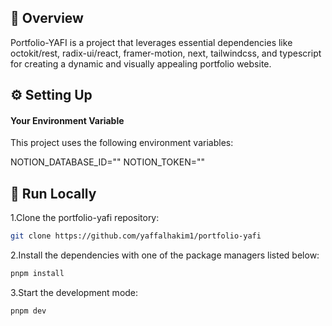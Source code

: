 ## 📌 Overview

Portfolio-YAFI is a project that leverages essential dependencies like octokit/rest, radix-ui/react, framer-motion, next, tailwindcss, and typescript for creating a dynamic and visually appealing portfolio website.

## ⚙️ Setting Up

#### Your Environment Variable

This project uses the following environment variables:

NOTION_DATABASE_ID=""
NOTION_TOKEN=""

## 🚀 Run Locally

1.Clone the portfolio-yafi repository:

```sh
git clone https://github.com/yaffalhakim1/portfolio-yafi
```

2.Install the dependencies with one of the package managers listed below:

```bash
pnpm install
```

3.Start the development mode:

```bash
pnpm dev
```
